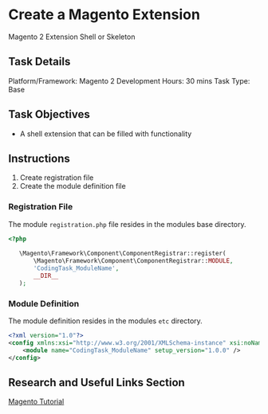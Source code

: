 # Create a Magento Extension

Magento 2 Extension Shell or Skeleton
 
## Task Details  

Platform/Framework: Magento 2
Development Hours: 30 mins
Task Type: Base
 
## Task Objectives

- A shell extension that can be filled with functionality 
 
## Instructions

1. Create registration file
1. Create the module definition file

### Registration File

The module `registration.php` file resides in the modules base directory.

```php
<?php
   
   \Magento\Framework\Component\ComponentRegistrar::register(
       \Magento\Framework\Component\ComponentRegistrar::MODULE,
       'CodingTask_ModuleName',
       __DIR__
   );
```

### Module Definition 

The module definition resides in the modules `etc` directory.

```xml
<?xml version="1.0"?>
<config xmlns:xsi="http://www.w3.org/2001/XMLSchema-instance" xsi:noNamespaceSchemaLocation="urn:magento:framework:module/etc/module.xsd">
    <module name="CodingTask_ModuleName" setup_version="1.0.0" />
</config>
```
     
 
## Research and Useful Links Section
[Magento Tutorial](http://devdocs.magento.com/videos/fundamentals/create-a-new-module/)
 